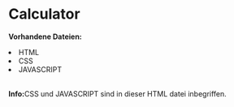# Calculator

<b>Vorhandene Dateien:</b>
<li>HTML</li>
<li>CSS</li>
<li>JAVASCRIPT</li><br>
<p><b>Info:</b>CSS und JAVASCRIPT sind in dieser HTML datei inbegriffen.</p>
